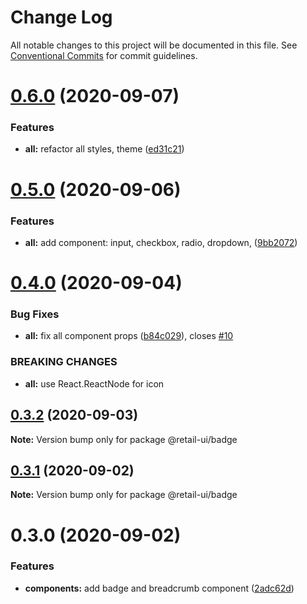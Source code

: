 # Change Log

All notable changes to this project will be documented in this file.
See [Conventional Commits](https://conventionalcommits.org) for commit guidelines.

# [0.6.0](https://github.com/sondh0127/retail-ui/compare/@retail-ui/badge@0.5.0...@retail-ui/badge@0.6.0) (2020-09-07)

### Features

- **all:** refactor all styles, theme ([ed31c21](https://github.com/sondh0127/retail-ui/commit/ed31c219cd925c3f8340066f504f2527a9e911bf))

# [0.5.0](https://github.com/sondh0127/retail-ui/compare/@retail-ui/badge@0.4.0...@retail-ui/badge@0.5.0) (2020-09-06)

### Features

- **all:** add component: input, checkbox, radio, dropdown, ([9bb2072](https://github.com/sondh0127/retail-ui/commit/9bb20727be7df99d8fcbfe6dba2b8e225111eb91))

# [0.4.0](https://github.com/sondh0127/retail-ui/compare/@retail-ui/badge@0.3.2...@retail-ui/badge@0.4.0) (2020-09-04)

### Bug Fixes

- **all:** fix all component props ([b84c029](https://github.com/sondh0127/retail-ui/commit/b84c0296dbb362d1467cb49544bc30493ea6f2c0)), closes [#10](https://github.com/sondh0127/retail-ui/issues/10)

### BREAKING CHANGES

- **all:** use React.ReactNode for icon

## [0.3.2](https://github.com/sondh0127/retail-ui/compare/@retail-ui/badge@0.3.1...@retail-ui/badge@0.3.2) (2020-09-03)

**Note:** Version bump only for package @retail-ui/badge

## [0.3.1](https://github.com/sondh0127/retail-ui/compare/@retail-ui/badge@0.3.0...@retail-ui/badge@0.3.1) (2020-09-02)

**Note:** Version bump only for package @retail-ui/badge

# 0.3.0 (2020-09-02)

### Features

- **components:** add badge and breadcrumb component ([2adc62d](https://github.com/sondh0127/retail-ui/commit/2adc62d38280eccc5c2ec5f714a48217c622cb3b))
